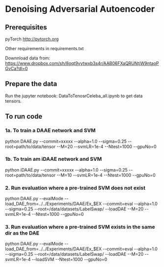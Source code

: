 # Denoising Adversarial Autoencoder

## Prerequisites

pyTorch http://pytorch.org

Other requirements in requirements.txt

Downnload data from: https://www.dropbox.com/sh/8oqt9vytwxb3s4r/AAB06FXaQRUNtjW9ntaoPGvCa?dl=0

## Prepare the data

Run the jupyter notebook: DataToTenosrCeleba_all.ipynb to get data tensors.


## To run code


### 1a. To train a DAAE network and SVM
python DAAE.py --commit=xxxxx --alpha=1.0 --sigma=0.25 --root=path/to/data/tensor  --M=20 --svmLR=1e-4 --Ntest=1000 --gpuNo=0

### 1b. To train am iDAAE network and SVM
python iDAAE.py --commit=xxxxx --alpha=1.0 --sigma=0.25 --root=path/to/data/tensor  --M=10 --svmLR=1e-4 --Ntest=1000 --gpuNo=0

### 2. Run evaluation where a pre-trained SVM does not exist

python DAAE.py --evalMode --load_DAE_from=../../Experiments/DAAE/Ex_$EX --commit=eval --alpha=1.0 --sigma=0.25 --root=/data/datasets/LabelSwap/ --loadDAE --M=20 --svmLR=1e-4 --Ntest=1000 --gpuNo=0

### 3. Run evaluation where a pre-trained SVM exists in the same dir as the DAE

python DAAE.py --evalMode --load_DAE_from=../../Experiments/DAAE/Ex_$EX --commit=eval --alpha=1.0 --sigma=0.25 --root=/data/datasets/LabelSwap/ --loadDAE --M=20 --svmLR=1e-4 --loadSVM --Ntest=1000 --gpuNo=0



